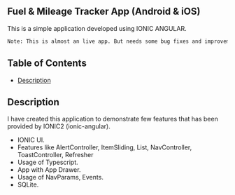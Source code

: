 ## Fuel & Mileage Tracker App (Android & iOS)

This is a simple application developed using IONIC ANGULAR.

```bash
Note: This is almost an live app. But needs some bug fixes and improvements. This is still in development stage.
```

## Table of Contents
 - [Description](#description)
 <!-- - [Getting Started](#getting-started)
 - [App Preview](#app-preview) -->

 ## Description
 I have created this application to demonstrate few features that has been provided by IONIC2 (ionic-angular).
 * IONIC UI.
 * Features like AlertController, ItemSliding, List, NavController, ToastController, Refresher
 * Usage of Typescript.
 * App with App Drawer.
 * Usage of NavParams, Events.
 * SQLite.